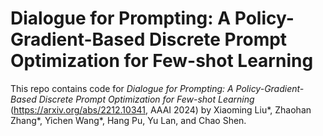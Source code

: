 # Dialogue for Prompting: A Policy-Gradient-Based Discrete Prompt Optimization for Few-shot Learning

This repo contains code for *Dialogue for Prompting: A Policy-Gradient-Based Discrete Prompt Optimization for Few-shot Learning* (https://arxiv.org/abs/2212.10341, AAAI 2024) by Xiaoming Liu*, Zhaohan Zhang*, Yichen Wang*, Hang Pu, Yu Lan, and Chao Shen.
